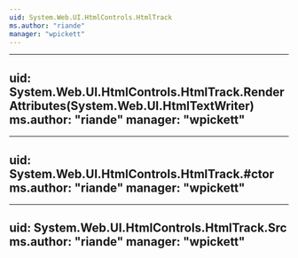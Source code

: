 ```yaml
---
uid: System.Web.UI.HtmlControls.HtmlTrack
ms.author: "riande"
manager: "wpickett"
---
```


---
uid: System.Web.UI.HtmlControls.HtmlTrack.RenderAttributes(System.Web.UI.HtmlTextWriter)
ms.author: "riande"
manager: "wpickett"
---

---
uid: System.Web.UI.HtmlControls.HtmlTrack.#ctor
ms.author: "riande"
manager: "wpickett"
---

---
uid: System.Web.UI.HtmlControls.HtmlTrack.Src
ms.author: "riande"
manager: "wpickett"
---
